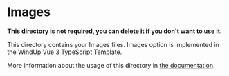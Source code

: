 # Images

**This directory is not required, you can delete it if you don't want to use it.**

This directory contains your Images files.
Images option is implemented in the WindUp Vue 3 TypeScript Template.

More information about the usage of this directory in [the documentation](https://windup.app/vue/3/typescript/assets/images).
